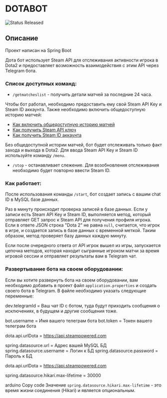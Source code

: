 # DOTABOT

![Status Released](https://img.shields.io/badge/status-released-brightgreen)

## Описание
Проект написан на Spring Boot

Дота бот использует Steam API для отслеживания активности игрока в Dota2 и предоставляет возможность взаимодействия с этим API через Telegram бота.

### Список доступных команд:
- `/getmatcheslist` - получить детали матчей за последние 24 часа.

Чтобы бот работал, необходимо предоставить ему свой Steam API Key и Steam ID аккаунта. Также необходимо включить общедоступную историю матчей:
- [Как включить общедоступную историю матчей](https://www.youtube.com/watch?v=l2X_NMj8khw)
- [Как получить Steam API ключ](https://www.youtube.com/watch?v=tpa8lPIeJEo)
- [Как получить Steam ID аккаунта](https://www.youtube.com/watch?v=9tXmFeGtQJQ)

Без общедоступной истории матчей, бот будет отслеживать только факт захода и выхода в Dota2. Для ввода Steam API Key и Steam ID используйте команду `/menu`.

- `/stop` - останавливает слежение. Для возобновления отслеживания необходимо будет повторно ввести Steam ID.

### Как работает:
После использования команды `/start`, бот создает запись с вашим chat ID в MySQL базе данных.

Раз в минуту происходит проверка записей в базе данных. Если у записи есть Steam API Key и Steam ID, выполняется метод, который отправляет GET запрос к Steam API для получения профиля игрока. Если в ответе JSON строка "Dota 2" не равна `null`, считается, что игрок в игре, и создается запись в базе данных с временной меткой. Таким образом, метод проверяет базу данных каждую минуту.

Если после очередного ответа от API игрок вышел из игры, запускается цепочка методов, которая находит сыгранные игроком матчи за время игровой сессии и отправляет результаты вам в Telegram чат.

### Развертывание бота на своем оборудовании:

Если вы хотите развернуть бота на своем оборудовании, вам необходимо добавить в проект файл `application.properties` и создать своего бота в Telegram. В файле необходимо указать следующие переменные:

dev.telegramId = Ваш чат ID с ботом, туда будут приходить сообщения о исключениях, в будущем и другие сообщения тоже.

bot.username = Имя вашего телеграм бота
bot.token = Токен вашего телеграм бота

dota.api.urlDota = https://api.steampowered.com

spring.datasource.url = Адрес вашей MySQL БД
spring.datasource.username = Логин к БД
spring.datasource.password = Пароль к БД

dota.api.urlDota = https://api.steampowered.com

spring.datasource.hikari.max-lifetime = 30000

arduino
Copy code
Значение `spring.datasource.hikari.max-lifetime` - это время жизни соединения (Hikari) и является опциональным.
